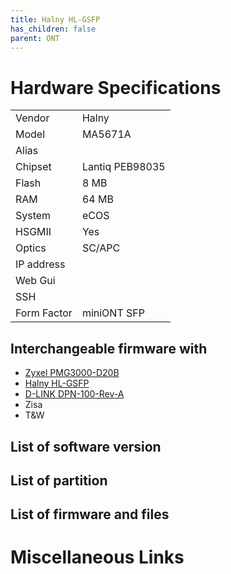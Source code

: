 ```yaml
---
title: Halny HL-GSFP
has_children: false
parent: ONT
---
```


# Hardware Specifications

|             |                 |
| ----------- | --------------- |
| Vendor      | Halny           |
| Model       | MA5671A         |
| Alias       |                 |
| Chipset     | Lantiq PEB98035 |
| Flash       | 8 MB            |
| RAM         | 64 MB           |
| System      | eCOS            |
| HSGMII      | Yes             |
| Optics      | SC/APC          |
| IP address  |                 |
| Web Gui     |                 |
| SSH         |                 |
| Form Factor | miniONT SFP     |

## Interchangeable firmware with

- [Zyxel PMG3000-D20B](ont-Zyxel-PMG3000-D20B)
- [Halny HL-GSFP](ont-Halny-HL-GSFP)
- [D-LINK DPN-100-Rev-A](ont-D-LINK-DPN-100-Rev-A)
- Zisa
- T&W

## List of software version
## List of partition
## List of firmware and files
# Miscellaneous Links

